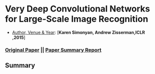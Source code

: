 # Very Deep Convolutional Networks for Large-Scale Image Recognition
- <ins>Author, Venue & Year</ins>: [**Karen Simonyan, Andrew Zisserman,ICLR ,2015**]

### [Original Paper](https://arxiv.org/abs/1409.1556) || [Paper Summary Report]()

## Summary

